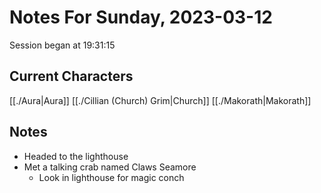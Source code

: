 # Notes For Sunday, 2023-03-12
Session began at 19:31:15
## Current Characters
[[./Aura|Aura]]
[[./Cillian (Church) Grim|Church]]
[[./Makorath|Makorath]]
## Notes
- Headed to the lighthouse
- Met a talking crab named Claws Seamore
	- Look in lighthouse for magic conch